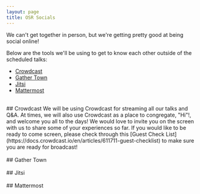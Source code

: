 ```yaml
---
layout: page
title: OSR Socials
---
```


We can't get together in person, but we're getting pretty good at being social online!

Below are the tools we'll be using to get to know each other outside of the scheduled talks:

- [Crowdcast](#crowdcast)
- [Gather Town](#gather-town)
- [Jitsi](#jitsi)
- [Mattermost](#mattermost)

<div id='crowdcast'></div><br>
## Crowdcast
<!-- <img align="right" src="../img/fromFrantisek/open_data.svg" alt="OD" width="40%"> -->
We will be using Crowdcast for streaming all our talks and Q&A. At times, we will also use Crowdcast as a place to congregate, "Hi"!, and welcome you all to the days! We would love to invite you on the screen with us to share some of your experiences so far. If you would like to be ready to come screen, please check through this [Guest Check List](https://docs.crowdcast.io/en/articles/611711-guest-checklist) to make sure you are ready for broadcast!



<div id='gather-town'></div><br>
## Gather Town

<!-- <img align="right" src="../img/fromFrantisek/open_data.svg" alt="OD" width="40%"> -->


<div id='jitsi'></div><br>
## Jitsi

<!-- <img align="right" src="../img/fromFrantisek/open_data.svg" alt="OD" width="40%"> -->


<div id='mattermost'></div><br>
## Mattermost

<!-- <img align="right" src="../img/fromFrantisek/open_data.svg" alt="OD" width="40%"> -->
